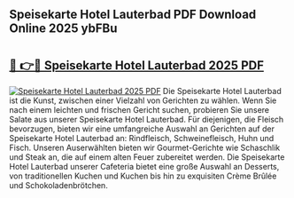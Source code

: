 ## Speisekarte Hotel Lauterbad PDF Download Online 2025 ybFBu

# <h2><a href="http://gc781gf.nevu.top/?p=Speisekarte+Hotel+Lauterbad">🔗 👉🔴 Speisekarte Hotel Lauterbad 2025 PDF</a></h2>

[![Speisekarte Hotel Lauterbad 2025 PDF](https://i.imgur.com/dBaPXMq.png)](http://gc781gf.nevu.top/?p=Speisekarte+Hotel+Lauterbad)
Die Speisekarte Hotel Lauterbad ist die Kunst, zwischen einer Vielzahl von Gerichten zu wählen. Wenn Sie nach einem leichten und frischen Gericht suchen, probieren Sie unsere Salate aus unserer Speisekarte Hotel Lauterbad. Für diejenigen, die Fleisch bevorzugen, bieten wir eine umfangreiche Auswahl an Gerichten auf der Speisekarte Hotel Lauterbad an: Rindfleisch, Schweinefleisch, Huhn und Fisch. Unseren Auserwählten bieten wir Gourmet-Gerichte wie Schaschlik und Steak an, die auf einem alten Feuer zubereitet werden. Die Speisekarte Hotel Lauterbad unserer Cafeteria bietet eine große Auswahl an Desserts, von traditionellen Kuchen und Kuchen bis hin zu exquisiten Crème Brûlée und Schokoladenbrötchen.
